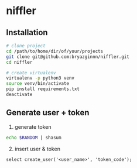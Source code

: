 # niffler

Installation
------------

```bash
# clone project
cd /path/to/home/dir/of/your/projects
git clone git@github.com:bryazginnn/niffler.git
cd niffler

# create virtualenv
virtualenv -p python3 venv 
source venv/bin/activate
pip install requirements.txt
deactivate
```

Generate user + token
-------------
1. generate token
```bash
echo $RANDOM | shasum
```

2. insert user & token

```
select create_user('<user_name>', 'token_code');
``` 